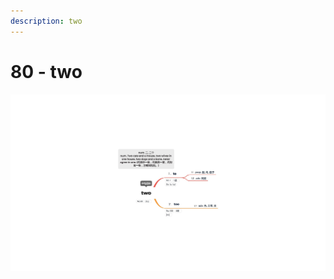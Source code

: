 ```yaml
---
description: two
---
```


# 80 - two



![Image text](https://raw.githubusercontent.com/rulinma/ai-word/master/images/80-two.jpg)


